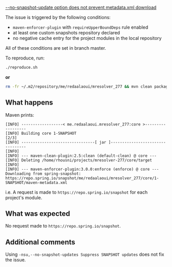 [--no-snapshot-update option does not prevent metadata.xml download](https://issues.apache.org/jira/browse/MRESOLVER-277)


The issue is triggered by the following conditions:

- `maven-enforcer-plugin` with `requireUpperBoundDeps` rule enabled
- at least one custom snapshots repository declared
- no negative cache entry for the project modules in the local repository

All of these conditions are set in branch master.

To reproduce, run:

```bash
./reproduce.sh
```

**or**

```bash
rm -fr ~/.m2/repository/me/redaalaoui/mresolver_277 && mvn clean package
```

## What happens

Maven prints:

```
[INFO] ------------------< me.redaalaoui.mresolver_277:core >------------------
[INFO] Building core 1-SNAPSHOT                                           [2/3]
[INFO] --------------------------------[ jar ]---------------------------------
[INFO]
[INFO] --- maven-clean-plugin:2.5:clean (default-clean) @ core ---
[INFO] Deleting /home/rhousni/projects/mresolver-277/core/target
[INFO]
[INFO] --- maven-enforcer-plugin:3.0.0:enforce (enforce) @ core ---
Downloading from spring-snapshot: https://repo.spring.io/snapshot/me/redaalaoui/mresolver_277/core/1-SNAPSHOT/maven-metadata.xml
```

i.e. A request is made to `https://repo.spring.io/snapshot` for each project's module.

## What was expected

No request made to `https://repo.spring.io/snapshot`.

## Additional comments

Using `-nsu,--no-snapshot-updates Suppress SNAPSHOT updates` does not fix the issue.
